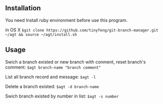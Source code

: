 ## Installation
You need Install ruby environment before use this program.

in OS X `$git clone https://github.com/tinyfeng/git-branch-manager.git ~/agt && source ~/agt/install.sh`


## Usage

Swich a branch existed or new branch with conment, reset branch's comment: `$agt branch-name "branch comment"`

List all branch record and message: `$agt -l`

Delete a branch existed: `$agt -d branch-name`

Swich branch existed by number in list: `$agt -s number`

